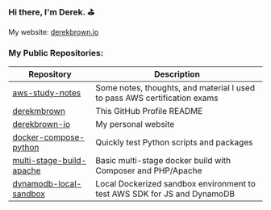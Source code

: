 ### Hi there, I'm Derek. :golf:

My website: [derekbrown.io](https://derekbrown.io)

### My Public Repositories:

| Repository                                                                          | Description                                                               |
| -                                                                                   | -                                                                         |
| [aws-study-notes](https://github.com/derekmbrown/aws-study-notes)                   | Some notes, thoughts, and material I used to pass AWS certification exams |
| [derekmbrown](https://github.com/derekmbrown/derekmbrown)                           | This GitHub Profile README                                                |
| [derekbrown-io](https://github.com/derekmbrown/derekbrown-io)                       | My personal website                                                       |
| [docker-compose-python](https://github.com/derekmbrown/docker-compose-python)       | Quickly test Python scripts and packages                                  |
| [multi-stage-build-apache](https://github.com/derekmbrown/multi-stage-build-apache) | Basic multi-stage docker build with Composer and PHP/Apache               |
| [dynamodb-local-sandbox](https://github.com/derekmbrown/dynamodb-local-sandbox)     | Local Dockerized sandbox environment to test AWS SDK for JS and DynamoDB  |

